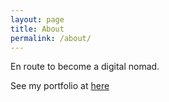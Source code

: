```yaml
---
layout: page
title: About
permalink: /about/
---
```

En route to become a digital nomad.

See my portfolio at [here](https://creativeshin.github.io)




[jekyll-organization]: https://github.com/jekyll
